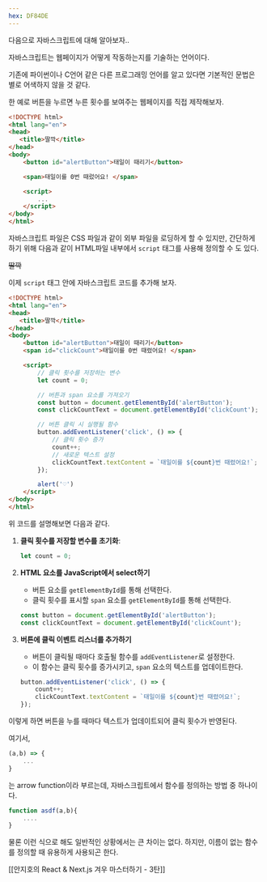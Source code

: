 ```yaml
---
hex: DF84DE
---
```

다음으로 자바스크립트에 대해 알아보자..

자바스크립트는 웹페이지가 어떻게 작동하는지를 기술하는 언어이다. 

기존에 파이썬이나 C언어 같은 다른 프로그래밍 언어를 알고 있다면 기본적인 문법은 별로 어색하지 않을 것 같다. 

한 예로 버튼을 누르면 누른 횟수를 보여주는 웹페이지를 직접 제작해보자.

```html
<!DOCTYPE html>
<html lang="en">
<head>
   <title>딸깍</title>
</head>
<body>
    <button id="alertButton">태일이 때리기</button>

	<span>태일이를 0번 때렀어요! </span>

    <script> 
		...
    </script>
</body>
</html>
```

자바스크립트 파일은 CSS 파일과 같이 외부 파일을 로딩하게 할 수 있지만, 간단하게 하기 위해 다음과 같이 HTML파일 내부에서 `script` 태그를 사용해 정의할 수 도 있다.

~~딸깍~~

이제 `script` 태그 안에 자바스크립트 코드를 추가해 보자.

```html
<!DOCTYPE html>
<html lang="en">
<head>
   <title>딸깍</title>
</head>
<body>
    <button id="alertButton">태일이 때리기</button>
    <span id="clickCount">태일이를 0번 때렸어요! </span>

    <script>
        // 클릭 횟수를 저장하는 변수
        let count = 0;

        // 버튼과 span 요소를 가져오기
        const button = document.getElementById('alertButton');
        const clickCountText = document.getElementById('clickCount');

        // 버튼 클릭 시 실행될 함수
        button.addEventListener('click', () => {
            // 클릭 횟수 증가
            count++;
            // 새로운 텍스트 설정
            clickCountText.textContent = `태일이를 ${count}번 때렸어요!`;
        });

		alert('♡')
	</script>
</body>
</html>
```

위 코드를 설명해보면 다음과 같다.

1. **클릭 횟수를 저장할 변수를 초기화**:
   ```javascript
   let count = 0;
   ```

2. **HTML 요소를 JavaScript에서 select하기**
   - 버튼 요소를 `getElementById`를 통해 선택한다.
   - 클릭 횟수를 표시할 `span` 요소를 `getElementById`를 통해 선택한다.
   ```javascript
   const button = document.getElementById('alertButton');
   const clickCountText = document.getElementById('clickCount');
   ```

3. **버튼에 클릭 이벤트 리스너를 추가하기**
   - 버튼이 클릭될 때마다 호출될 함수를 `addEventListener`로 설정한다.
   - 이 함수는 클릭 횟수를 증가시키고, `span` 요소의 텍스트를 업데이트한다.
   ```javascript
   button.addEventListener('click', () => {
       count++;
       clickCountText.textContent = `태일이를 ${count}번 때렸어요!`;
   });
   ```

이렇게 하면 버튼을 누를 때마다 텍스트가 업데이트되어 클릭 횟수가 반영된다.


여기서, 

```js
(a,b) => { 
	...
}

```

는 arrow function이라 부르는데, 자바스크립트에서 함수를 정의하는 방법 중 하나이다. 

```js 
function asdf(a,b){
	....
}
```

물론 이런 식으로 해도 일반적인 상황에서는 큰 차이는 없다. 하지만, 이름이 없는 함수를 정의할 때 유용하게 사용되곤 한다. 

[[안지호의 React & Next.js 겨우 마스터하기 - 3탄]]

